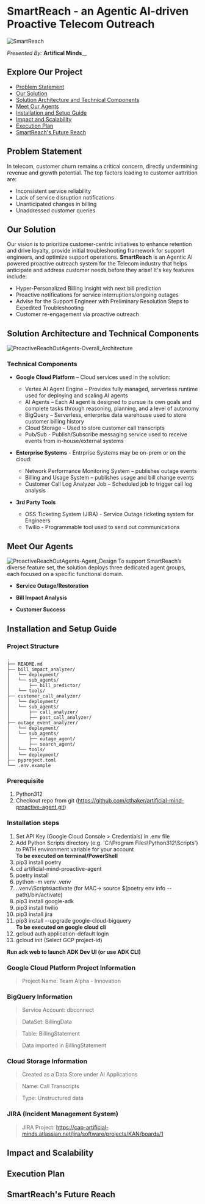 # SmartReach - an Agentic AI-driven Proactive Telecom Outreach
![SmartReach](https://github.com/user-attachments/assets/54118c0a-7426-4e8f-9d5d-005126ce7158)

_Presented By:_ **Artifical Minds**__


## Explore Our Project
- [Problem Statement](#problem-statement)
- [Our Solution](#our-solution)
- [Solution Architecture and Technical Components](#solution_architecture_and-technical-components)
- [Meet Our Agents](#meet-our-agents)
- [Installation and Setup Guide](#installation-and-setup-guide)
- [Impact and Scalability](#impact-and-scalability)
- [Execution Plan](#execution-plan)
- [SmartReach's Future Reach](#smartreachs-future-reach)


## Problem Statement
In telecom, customer churn remains a critical concern, directly undermining revenue and growth potential.
The top factors leading to customer aattrition are:
* Inconsistent service reliability
* Lack of service disruption notifications
* Unanticipated changes in billing
* Unaddressed customer queries


## Our Solution
Our vision is to prioritize customer-centric initiatives to enhance retention and drive loyalty, provide initial troubleshooting framework for support engineers, and optimize support operations. 
**SmartReach** is an Agentic AI powered proactive outreach system for the Telecom industry that helps anticipate and address customer needs before they arise!
It's key features include:
* Hyper-Personalized Billing Insight with next bill prediction
* Proactive notifications for service interruptions/ongoing outages
* Advise for the Support Engineer with Preliminary Resolution Steps to Expedited Troubleshooting
* Customer re-engagement via proactive outreach


## Solution Architecture and Technical Components 
![ProactiveReachOutAgents-Overall_Architecture](https://github.com/user-attachments/assets/19c368df-ac10-43f0-8488-eff7cbab45ed)  

### Technical Components
* **Google Cloud Platform** – Cloud services used in the solution:
  * Vertex AI Agent Engine – Provides fully managed, serverless runtime used for deploying and scaling AI agents
  * AI Agents – Each AI agent is designed to pursue its own goals and complete tasks through reasoning, planning, and a level of autonomy
  * BigQuery – Serverless, enterprise data warehouse used to store customer billing history
  * Cloud Storage – Used to store customer call transcripts
  * Pub/Sub - Publish/Subscribe messaging service used to receive events from in-house/external systems 

* **Enterprise Systems** - Entrprise Systems may be on-prem or on the cloud:
  * Network Performance Monitoring System – publishes outage events
  * Billing and Usage System – publishes usage and bill change events
  * Customer Call Log Analyzer Job – Scheduled job to trigger call log analysis

* **3rd Party Tools**
  * OSS Ticketing System (JIRA) - Service Outage ticketing system for Engineers
  * Twilio - Programmable tool used to send out communications


## Meet Our Agents
![ProactiveReachOutAgents-Agent_Design](https://github.com/user-attachments/assets/80ade3dd-d241-48d3-a458-92403119e63b)
To support SmartReach’s diverse feature set, the solution deploys three dedicated agent groups, each focused on a specific functional domain. 

* **Service Outage/Restoration**


* **Bill Impact Analysis**

* **Customer Success**


## Installation and Setup Guide
### Project Structure
```
.
├── README.md
├── bill_impact_analyzer/
│   └── deployment/
│   └── sub_agents/
│       ├── bill_predictor/
│   └── tools/
├── customer_call_analyzer/
│   └── deployment/
│   └── sub_agents/
│       ├── call_analyzer/
│       ├── past_call_analyzer/
├── outage_event_analyzer/
│   └── deployment/
│   └── sub_agents/
│       ├── outage_agent/
│       ├── search_agent/
│   └── tools/
│   └── deployment/
├── pyproject.toml
└── .env.example
```

### Prerequisite
1. Python312
2. Checkout repo from git (https://github.com/cthaker/artificial-mind-proactive-agent.git)
   
### Installation steps
1. Set API Key (Google Cloud Console > Credentials) in .env file
2. Add Python Scripts directory (e.g. 'C:\Program Files\Python312\Scripts') to PATH environment variable for your account  
**To be executed on terminal/PowerShell**  
3. pip3 install poetry
4. cd artificial-mind-proactive-agent
5. poetry install
6. python -m venv .venv
7. .\.venv\Scripts\activate (for MAC-> source $(poetry env info --path)/bin/activate)
8. pip3 install google-adk
9. pip3 install twilio
10. pip3 install jira
11. pip3 install --upgrade google-cloud-bigquery  
**To be executed on google cloud cli**  
12. gcloud auth application-default login 
13. gcloud init (Select GCP project-id)  

**Run adk web to launch ADK Dev UI (or use ADK CLI)**  

### Google Cloud Platform Project Information
  > Project Name: Team Alpha - Innovation

### BigQuery Information
  > Service Account: dbconnect
 
  > DataSet: BillingData

  > Table: BillingStatement
  
  > Data imported in BillingStatement

### Cloud Storage Information
  > Created as a Data Store under AI Applications

  > Name: Call Transcripts

  > Type: Unstructured data


### JIRA (Incident Management System)
  > JIRA Project: https://cap-artificial-minds.atlassian.net/jira/software/projects/KAN/boards/1


## Impact and Scalability

## Execution Plan

## SmartReach's Future Reach
